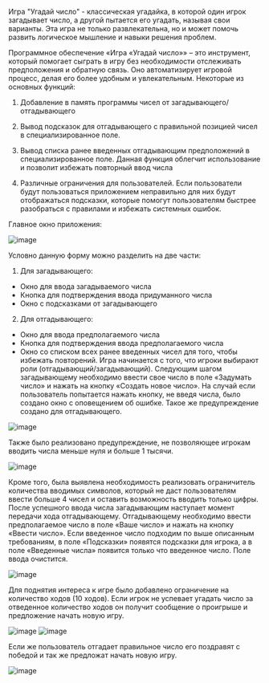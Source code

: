 Игра "Угадай число" - классическая угадайка, в которой один игрок загадывает число, а другой пытается его угадать, называя свои варианты. Эта игра не только развлекательна, но и может помочь развить логическое мышление и навыки решения проблем.

Программное обеспечение «Игра «Угадай число»» – это инструмент, который помогает сыграть в игру без необходимости отслеживать предположения и обратную связь. Оно автоматизирует игровой процесс, делая его более удобным и увлекательным.
Некоторые из основных функций:

1) Добавление в память программы чисел от загадывающего/отгадывающего

2) Вывод подсказок для отгадывающего с правильной позицией чисел в специализированное поле.

3) Вывод списка ранее введенных отгадывающим предположений в специализированное поле. Данная функция облегчит использование и позволит избежать повторный ввод числа

4) Различные ограничения для пользователей. Если пользователи будут пользоваться приложением неправильно для них будут отображаться подсказки, которые помогут пользователям быстрее разобраться с правилами и избежать системных ошибок.

Главное окно приложения:

![image](https://github.com/DocesForg/Kursovay-Ygadai-chislo-/assets/71219669/d5b85c87-5c84-4ed0-8683-6d3e140ed81a)

Условно данную форму можно разделить на две части:
1. Для загадывающего:
* Окно для ввода загадываемого числа
* Кнопка для подтверждения ввода придуманного числа
* Окно с подсказками от загадывающего
2. Для отгадывающего:
 *	Окно для ввода предполагаемого числа
 *	Кнопка для подтверждения ввода предполагаемого числа
 *	Окно со списком всех ранее введенных чисел для того, чтобы избежать повторений.
Игра начинается с того, что игроки выбирают роли (отгадывающий/загадывающий). Следующим шагом загадывающему необходимо ввести свое число в поле «Задумать число» и нажать на кнопку «Создать новое число».
На случай если пользователь попытается нажать кнопку, не введя числа, было создано окно с оповещением об ошибке. Такое же предупреждение создано для отгадывающего. 
 
![image](https://github.com/DocesForg/Kursovay-Ygadai-chislo-/assets/71219669/bc6cd7c0-0ee9-437b-aa4b-2b509586bc1b)

 
Также было реализовано предупреждение, не позволяющее игрокам вводить числа меньше нуля и больше 1 тысячи.
 
![image](https://github.com/DocesForg/Kursovay-Ygadai-chislo-/assets/71219669/02411748-02d1-45e4-b3a5-0033e66e54d2)


Кроме того, была выявлена необходимость реализовать ограничитель количества вводимых символов, который не даст пользователям ввести больше 4 чисел и оставить возможность вводить только цифры. 
После успешного ввода числа загадывающим наступает момент передачи хода отгадывающему. Отгадывающему необходимо ввести предполагаемое число в поле «Ваше число» и нажать на кнопку «Ввести число». 
Если введенное число подходим по выше описанным требованиям, в поле «Подсказки» появятся подсказки для игрока, а в поле «Введенные числа» появится только что введенное число. Поле ввода очистится.
 

![image](https://github.com/DocesForg/Kursovay-Ygadai-chislo-/assets/71219669/935de534-81dc-4735-9ca6-fdc4a5e65277)


Для поднятия интереса к игре было добавлено ограничение на количество ходов (10 ходов). Если игрок не успевает угадать число за отведенное количество ходов он получит сообщение о проигрыше и предложение начать новую игру.
 
 ![image](https://github.com/DocesForg/Kursovay-Ygadai-chislo-/assets/71219669/1262f2d6-560e-4b14-bef5-38cc6b81c75b)
 ![image](https://github.com/DocesForg/Kursovay-Ygadai-chislo-/assets/71219669/dce9162e-9250-41b4-a273-d97af872cb97)


Если же пользователь отгадает правильное число его поздравят с победой и так же предложат начать новую игру.
 
![image](https://github.com/DocesForg/Kursovay-Ygadai-chislo-/assets/71219669/720c1b26-5044-4b39-8025-18c3f47730bf)

